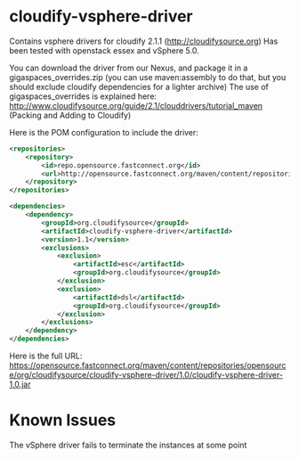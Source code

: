 cloudify-vsphere-driver
================
Contains vsphere drivers for cloudify 2.1.1 (http://cloudifysource.org)
Has been tested with openstack essex and vSphere 5.0.

You can download the driver from our Nexus, and package it in a gigaspaces_overrides.zip (you can use maven:assembly to do that, but you should exclude cloudify dependencies for a lighter archive)
The use of gigaspaces_overrides is explained here: http://www.cloudifysource.org/guide/2.1/clouddrivers/tutorial_maven (Packing and Adding to Cloudify)

Here is the POM configuration to include the driver:
```xml
<repositories>
	<repository>
		<id>repo.opensource.fastconnect.org</id>
		<url>http://opensource.fastconnect.org/maven/content/repositories/opensource</url>
	</repository>
</repositories>

<dependencies>
	<dependency>
		<groupId>org.cloudifysource</groupId>
		<artifactId>cloudify-vsphere-driver</artifactId>
		<version>1.1</version>
		<exclusions>
			<exclusion>
				<artifactId>esc</artifactId>
				<groupId>org.cloudifysource</groupId>
			</exclusion>
			<exclusion>
				<artifactId>dsl</artifactId>
				<groupId>org.cloudifysource</groupId>
			</exclusion>
		</exclusions>
	</dependency>
</dependencies>
```

Here is the full URL: https://opensource.fastconnect.org/maven/content/repositories/opensource/org/cloudifysource/cloudify-vsphere-driver/1.0/cloudify-vsphere-driver-1.0.jar


Known Issues
============
The vSphere driver fails to terminate the instances at some point


